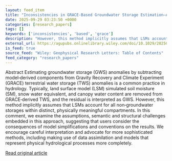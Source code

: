 ```yaml
---
layout: feed_item
title: "Inconsistencies in GRACE‐Based Groundwater Storage Estimation—A Call for a Proper Use of Land Surface Models"
date: 2025-09-29 03:23:50 +0000
categories: [research_papers]
tags: []
keywords: ['inconsistencies', 'based', 'grace']
description: "However, this method implicitly assumes that LSMs account for all non‐groundwater storages within distinct, physically meaningful compartments"
external_url: https://agupubs.onlinelibrary.wiley.com/doi/10.1029/2025GL119197?af=R
is_feed: true
source_feed: "Wiley: Geophysical Research Letters: Table of Contents"
feed_category: "research_papers"
---
```


Abstract Estimating groundwater storage (GWS) anomalies by subtracting model‐derived components from Gravity Recovery and Climate Experiment (GRACE) terrestrial water storage (TWS) anomalies is a common practice in hydrology. Typically, land surface model (LSM) simulated soil moisture (SM), snow water equivalent, and canopy water content are removed from GRACE‐derived TWS, and the residual is interpreted as GWS. However, this method implicitly assumes that LSMs account for all non‐groundwater storages within distinct, physically meaningful compartments. In this comment, we examine the assumptions, semantic and structural challenges embedded in this approach, suggesting that users consider the consequences of model simplifications and conventions on the results. We encourage careful interpretation and advocate for more sophisticated methods, including making use of data assimilation and models that represent physical hydrological processes more completely.

[Read original article](https://agupubs.onlinelibrary.wiley.com/doi/10.1029/2025GL119197?af=R)
